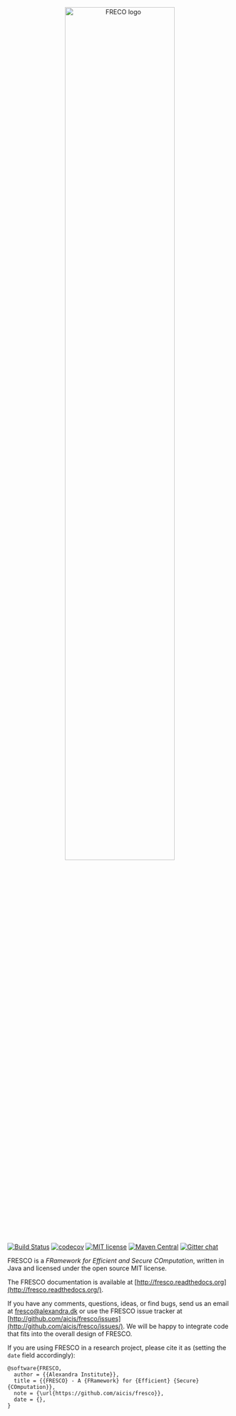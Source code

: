 
<p align="center">
<img src="https://raw.githubusercontent.com/aicis/fresco/master/fresco%20logo-artwork.svg" alt="FRECO logo" width=70% />
</p>

#

[![Build Status](https://app.travis-ci.com/aicis/fresco.svg?branch=master)](https://app.travis-ci.com/aicis/fresco) [![codecov](https://codecov.io/gh/aicis/fresco/branch/master/graph/badge.svg)](https://codecov.io/gh/aicis/fresco) [![MIT license](https://img.shields.io/badge/License-MIT-blue.svg)](https://lbesson.mit-license.org/) [![Maven Central](https://maven-badges.herokuapp.com/maven-central/dk.alexandra.fresco/core/badge.svg?gav=true)](https://maven-badges.herokuapp.com/maven-central/dk.alexandra.fresco/core) [![Gitter chat](https://badges.gitter.im/gitterHQ/gitter.svg)](https://gitter.im/FRESCO-MPC/Lobby)

FRESCO is a *FRamework for Efficient and Secure COmputation*, written
in Java and licensed under the open source MIT license.

The FRESCO documentation is available at
[http://fresco.readthedocs.org](http://fresco.readthedocs.org/).

If you have any comments, questions, ideas, or find bugs, send us an
email at fresco@alexandra.dk or use the FRESCO issue tracker at
[http://github.com/aicis/fresco/issues](http://github.com/aicis/fresco/issues/).
We will be happy to integrate code that fits into the overall design
of FRESCO.

If you are using FRESCO in a research project, please cite it as (setting the `date` field accordingly):

```
@software{FRESCO,
  author = {{Alexandra Institute}},
  title = {{FRESCO} - A {FRamework} for {Efficient} {Secure} {COmputation}},
  note = {\url{https://github.com/aicis/fresco}},
  date = {},
}
```
